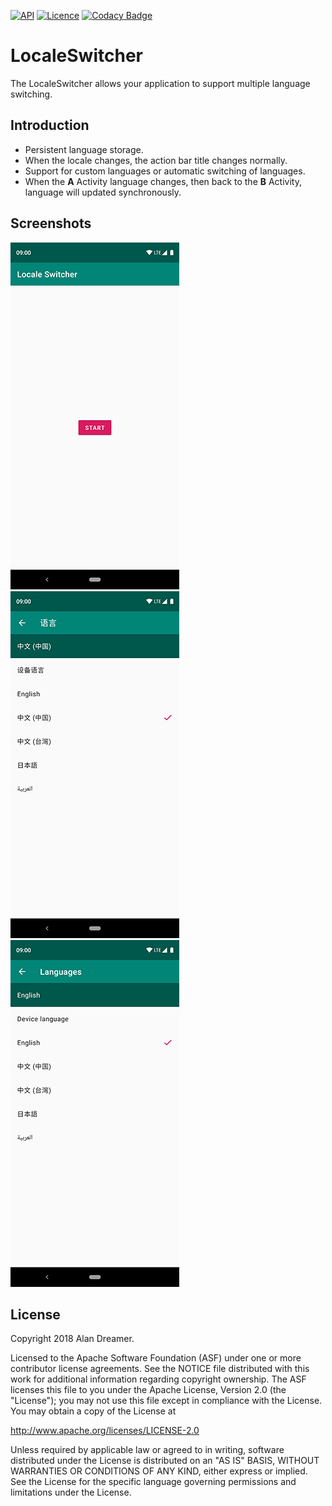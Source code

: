 [![API](https://img.shields.io/badge/API-17%2B-brightgreen.svg?style=flat)](https://android-arsenal.com/api?level=17)
[![Licence](https://img.shields.io/badge/Licence-Apache2-blue.svg)](http://www.apache.org/licenses/LICENSE-2.0)
[![Codacy Badge](https://api.codacy.com/project/badge/Grade/7de11a5bb8da4507a7286183d3264215)](https://app.codacy.com/app/tcqq/LocaleSwitcher?utm_source=github.com&utm_medium=referral&utm_content=tcqq/LocaleSwitcher&utm_campaign=Badge_Grade_Settings)

LocaleSwitcher
==============

The LocaleSwitcher allows your application to support multiple language switching.

Introduction
------------

* Persistent language storage.
* When the locale changes, the action bar title changes normally.
* Support for custom languages or automatic switching of languages.
* When the **A** Activity language changes, then back to the **B** Activity, language will updated synchronously.

Screenshots
-----------

![One](/screenshots/one.png)
![Two](/screenshots/two.png)
![Three](/screenshots/three.png)

License
-------

Copyright 2018 Alan Dreamer.

Licensed to the Apache Software Foundation (ASF) under one or more contributor
license agreements.  See the NOTICE file distributed with this work for
additional information regarding copyright ownership.  The ASF licenses this
file to you under the Apache License, Version 2.0 (the "License"); you may not
use this file except in compliance with the License.  You may obtain a copy of
the License at

  http://www.apache.org/licenses/LICENSE-2.0

Unless required by applicable law or agreed to in writing, software
distributed under the License is distributed on an "AS IS" BASIS, WITHOUT
WARRANTIES OR CONDITIONS OF ANY KIND, either express or implied.  See the
License for the specific language governing permissions and limitations under
the License.
